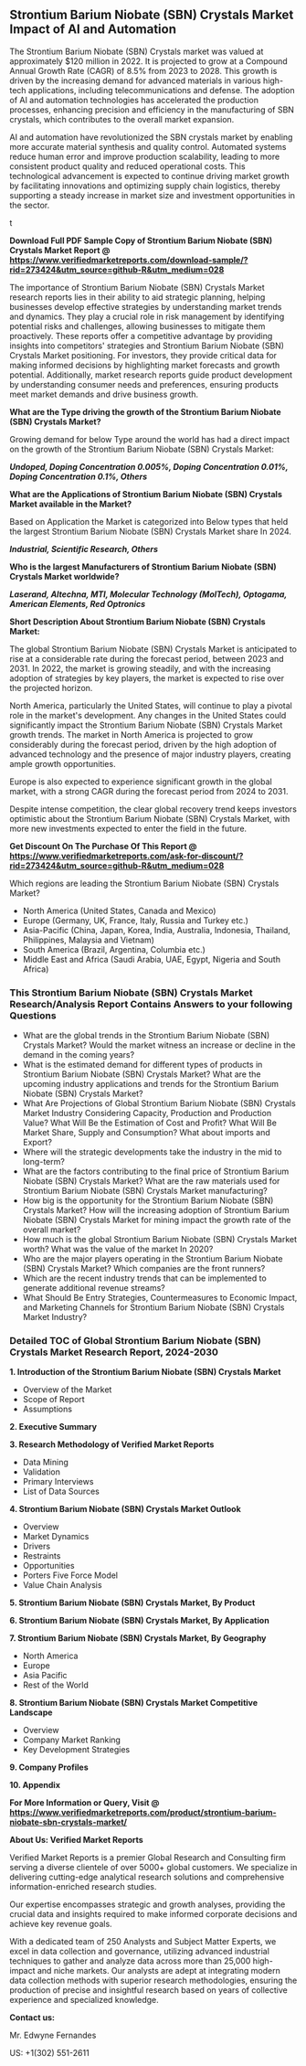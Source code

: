 <h2>Strontium Barium Niobate (SBN) Crystals Market Impact of AI and Automation</h2><p>The Strontium Barium Niobate (SBN) Crystals market was valued at approximately $120 million in 2022. It is projected to grow at a Compound Annual Growth Rate (CAGR) of 8.5% from 2023 to 2028. This growth is driven by the increasing demand for advanced materials in various high-tech applications, including telecommunications and defense. The adoption of AI and automation technologies has accelerated the production processes, enhancing precision and efficiency in the manufacturing of SBN crystals, which contributes to the overall market expansion.</p><p>AI and automation have revolutionized the SBN crystals market by enabling more accurate material synthesis and quality control. Automated systems reduce human error and improve production scalability, leading to more consistent product quality and reduced operational costs. This technological advancement is expected to continue driving market growth by facilitating innovations and optimizing supply chain logistics, thereby supporting a steady increase in market size and investment opportunities in the sector.</p>t</p><p id="" class=""><strong>Download Full PDF Sample Copy of Strontium Barium Niobate (SBN) Crystals Market Report @ <a href="https://www.verifiedmarketreports.com/download-sample/?rid=273424&utm_source=github-R&utm_medium=028" target="_blank">https://www.verifiedmarketreports.com/download-sample/?rid=273424&utm_source=github-R&utm_medium=028</a></strong></p><p>The importance of&nbsp;Strontium Barium Niobate (SBN) Crystals Market research reports lies in their ability to aid strategic planning, helping businesses develop effective strategies by understanding market trends and dynamics. They play a crucial role in risk management by identifying potential risks and challenges, allowing businesses to mitigate them proactively. These reports offer a competitive advantage by providing insights into competitors' strategies and Strontium Barium Niobate (SBN) Crystals Market positioning. For investors, they provide critical data for making informed decisions by highlighting market forecasts and growth potential. Additionally, market research reports guide product development by understanding consumer needs and preferences, ensuring products meet market demands and drive business growth.</p><p><strong>What are the&nbsp;Type driving the growth of the Strontium Barium Niobate (SBN) Crystals Market?</strong></p><p id="" class="">Growing demand for below Type around the world has had a direct impact on the growth of the Strontium Barium Niobate (SBN) Crystals Market:</p><em><strong>Undoped, Doping Concentration 0.005%, Doping Concentration 0.01%, Doping Concentration 0.1%, Others</strong></em></p><strong>What are the&nbsp;Applications&nbsp;of Strontium Barium Niobate (SBN) Crystals Market available in the Market?</strong></p><p id="" class="">Based on Application the Market is categorized into Below types that held the largest Strontium Barium Niobate (SBN) Crystals Market share In 2024.</p><em><strong>Industrial, Scientific Research, Others</strong></em></p><strong>Who is the largest Manufacturers of Strontium Barium Niobate (SBN) Crystals Market worldwide?</strong></p><p><em><strong>Laserand, Altechna, MTI, Molecular Technology (MolTech), Optogama, American Elements, Red Optronics</strong></em></p><p id="" class=""><strong>Short Description About Strontium Barium Niobate (SBN) Crystals Market:</strong></p><p>The global Strontium Barium Niobate (SBN) Crystals Market is anticipated to rise at a considerable rate during the forecast period, between 2023 and 2031. In 2022, the market is growing steadily, and with the increasing adoption of strategies by key players, the market is expected to rise over the projected horizon.</p><p>North America, particularly the United States, will continue to play a pivotal role in the market's development. Any changes in the United States could significantly impact the Strontium Barium Niobate (SBN) Crystals Market growth trends. The market in North America is projected to grow considerably during the forecast period, driven by the high adoption of advanced technology and the presence of major industry players, creating ample growth opportunities.</p><p>Europe is also expected to experience significant growth in the global market, with a strong CAGR during the forecast period from 2024 to 2031.</p><p>Despite intense competition, the clear global recovery trend keeps investors optimistic about the Strontium Barium Niobate (SBN) Crystals Market, with more new investments expected to enter the field in the future.</p><p id="" class=""><strong>Get Discount On The Purchase Of This Report @ <a href="https://www.verifiedmarketreports.com/ask-for-discount/?rid=273424&utm_source=github-R&utm_medium=028" target="_blank">https://www.verifiedmarketreports.com/ask-for-discount/?rid=273424&utm_source=github-R&utm_medium=028</a></strong></p>Which regions are leading the Strontium Barium Niobate (SBN) Crystals Market?</p><ul><li>North America (United States, Canada and Mexico)</li><li>Europe (Germany, UK, France, Italy, Russia and Turkey etc.)</li><li>Asia-Pacific (China, Japan, Korea, India, Australia, Indonesia, Thailand, Philippines, Malaysia and Vietnam)</li><li>South America (Brazil, Argentina, Columbia etc.)</li><li>Middle East and Africa (Saudi Arabia, UAE, Egypt, Nigeria and South Africa)</li></ul><h3 id="" class="">This Strontium Barium Niobate (SBN) Crystals Market Research/Analysis Report Contains Answers to your following Questions</h3><ul><li>What are the global trends in the Strontium Barium Niobate (SBN) Crystals Market? Would the market witness an increase or decline in the demand in the coming years?</li><li>What is the estimated demand for different types of products in Strontium Barium Niobate (SBN) Crystals Market? What are the upcoming industry applications and trends for the Strontium Barium Niobate (SBN) Crystals Market?</li><li>What Are Projections of Global Strontium Barium Niobate (SBN) Crystals Market Industry Considering Capacity, Production and Production Value? What Will Be the Estimation of Cost and Profit? What Will Be Market Share, Supply and Consumption? What about imports and Export?</li><li>Where will the strategic developments take the industry in the mid to long-term?</li><li>What are the factors contributing to the final price of Strontium Barium Niobate (SBN) Crystals Market? What are the raw materials used for Strontium Barium Niobate (SBN) Crystals Market manufacturing?</li><li>How big is the opportunity for the Strontium Barium Niobate (SBN) Crystals Market? How will the increasing adoption of Strontium Barium Niobate (SBN) Crystals Market for mining impact the growth rate of the overall market?</li><li>How much is the global Strontium Barium Niobate (SBN) Crystals Market worth? What was the value of the market In 2020?</li><li>Who are the major players operating in the Strontium Barium Niobate (SBN) Crystals Market? Which companies are the front runners?</li><li>Which are the recent industry trends that can be implemented to generate additional revenue streams?</li><li>What Should Be Entry Strategies, Countermeasures to Economic Impact, and Marketing Channels for Strontium Barium Niobate (SBN) Crystals Market Industry?</li></ul><h3 id="" class="">Detailed TOC of Global Strontium Barium Niobate (SBN) Crystals Market Research Report, 2024-2030</h3><p id="" class=""><strong>1. Introduction of the Strontium Barium Niobate (SBN) Crystals Market</strong></p><ul><li>Overview of the Market</li><li>Scope of Report</li><li>Assumptions</li></ul><p id="" class=""><strong>2. Executive Summary</strong></p><p id="" class=""><strong>3. Research Methodology of Verified Market Reports</strong></p><ul><li>Data Mining</li><li>Validation</li><li>Primary Interviews</li><li>List of Data Sources</li></ul><p id="" class=""><strong>4. Strontium Barium Niobate (SBN) Crystals Market Outlook</strong></p><ul><li>Overview</li><li>Market Dynamics</li><li>Drivers</li><li>Restraints</li><li>Opportunities</li><li>Porters Five Force Model</li><li>Value Chain Analysis</li></ul><p id="" class=""><strong>5. Strontium Barium Niobate (SBN) Crystals Market, By Product</strong></p><p id="" class=""><strong>6. Strontium Barium Niobate (SBN) Crystals Market, By Application</strong></p><p id="" class=""><strong>7. Strontium Barium Niobate (SBN) Crystals Market, By Geography</strong></p><ul><li>North America</li><li>Europe</li><li>Asia Pacific</li><li>Rest of the World</li></ul><p id="" class=""><strong>8. Strontium Barium Niobate (SBN) Crystals Market Competitive Landscape</strong></p><ul><li>Overview</li><li>Company Market Ranking</li><li>Key Development Strategies</li></ul><p id="" class=""><strong>9. Company Profiles</strong></p><p id="" class=""><strong>10. Appendix</strong></p><p id="" class=""><strong>For More Information or Query, Visit @ <a href="https://www.verifiedmarketreports.com/product/strontium-barium-niobate-sbn-crystals-market/" target="_blank">https://www.verifiedmarketreports.com/product/strontium-barium-niobate-sbn-crystals-market/</a></strong></p><p id="" class=""><strong>About Us: Verified Market Reports</strong></p><p id="" class="">Verified Market Reports is a premier Global Research and Consulting firm serving a diverse clientele of over 5000+ global customers. We specialize in delivering cutting-edge analytical research solutions and comprehensive information-enriched research studies.</p><p id="" class="">Our expertise encompasses strategic and growth analyses, providing the crucial data and insights required to make informed corporate decisions and achieve key revenue goals.</p><p id="" class="">With a dedicated team of 250 Analysts and Subject Matter Experts, we excel in data collection and governance, utilizing advanced industrial techniques to gather and analyze data across more than 25,000 high-impact and niche markets. Our analysts are adept at integrating modern data collection methods with superior research methodologies, ensuring the production of precise and insightful research based on years of collective experience and specialized knowledge.</p><p id="" class=""><strong>Contact us:</strong></p><p id="" class="">Mr. Edwyne Fernandes</p><p id="" class="">US: +1(302) 551-2611</p>